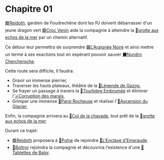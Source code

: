 # Chapitre 01

[🟦Reidoth](../PNJ/🟦Reidoth.md), gardien de Foudrechêne dont les PJ doivent débarrasser d'un jeune dragon vert [🟥Croc Venin](../PNJ/🟥Croc%20Venin.md) aide la compagnie à atteindre la [📍grotte aux echos de la mer](lieux/📍grotte%20aux%20echos%20de%20la%20mer.md) par un chemin alternatif.

Ce détour leur permettra de surprendre [🟥L'Araignée Noire](../PNJ/🟥L'Araignée%20Noire.md) et ainsi mettre un terme à ses exactions tout en espérant pouvoir sauver [⬛Nundro Chercheroche](../PNJ/⬛Nundro%20Chercheroche.md).

Cette route sera difficile, Il faudra:
- Gravir un immense pierrier, 
- Traverser les hauts plateaux, théâtre de la [📜Légende de Gazog](../lore/📜Légende%20de%20Gazog.md),
- Se frayer un passage à travers la [📍Tourbière Embrumée](lieux/📍Tourbière%20Embrumée.md) et éliminer l'[⚔Corruption des marais](épreuves/⚔Corruption%20des%20marais.md),
- Grimper une immense [📍Paroi Rocheuse](lieux/📍Paroi%20Rocheuse.md) et réaliser l'[🎲Ascension du Glacier](épreuves/🎲Ascension%20du%20Glacier.md),

Enfin, la compagnie arrivera au [📍Col de la chavade](lieux/📍Col%20de%20la%20chavade.md), tout prêt de la [📍grotte aux echos de la mer](lieux/📍grotte%20aux%20echos%20de%20la%20mer.md).

Durant ce trajet:
- [🟦Reidoth](../PNJ/🟦Reidoth.md) proposera à [👤Pohw](../PJ/👤Pohw.md) de rejoindre [📜L'Enclave d'Emeraude](../lore/📜L'Enclave%20d'Emeraude.md). 
- [👤Boltror](../PJ/👤Boltror.md) rejoindra la compagnie et découvrira l'existence d'une [📜Tablettes de Balor](../lore/📜Tablettes%20de%20Balor.md).
